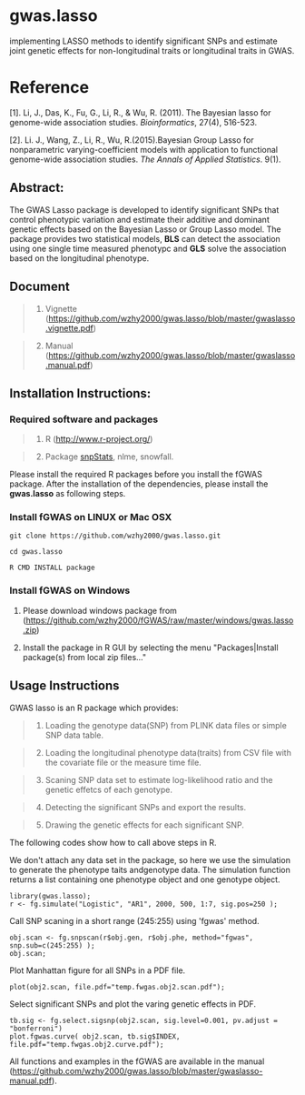 # gwas.lasso

implementing LASSO methods to identify significant SNPs and estimate joint genetic effects for non-longitudinal traits or longitudinal traits in GWAS.

# Reference

[1]. Li, J., Das, K., Fu, G., Li, R., & Wu, R. (2011). The Bayesian lasso for genome-wide association studies. *Bioinformatics*, 27(4), 516-523.

[2]. Li. J., Wang, Z., Li, R., Wu, R.(2015).Bayesian Group Lasso for nonparametric varying-coefficient models with application to functional genome-wide association studies. *The Annals of Applied Statistics*. 9(1).

## Abstract:

The GWAS Lasso package is developed to identify significant SNPs that control phenotypic variation and estimate their additive and dominant genetic effects based on the Bayesian Lasso or Group Lasso model. The package provides two statistical models, **BLS** can detect the association using one single time measured phenotypc and **GLS** solve the association based on the longitudinal phenotype.

## Document

> 1) Vignette (https://github.com/wzhy2000/gwas.lasso/blob/master/gwaslasso.vignette.pdf)

> 2) Manual (https://github.com/wzhy2000/gwas.lasso/blob/master/gwaslasso.manual.pdf)

## Installation Instructions:

### Required software and packages
    
> 1. R (http://www.r-project.org/)
    
> 2. Package [snpStats](http://bioconductor.org/packages/release/bioc/html/snpStats.html), nlme, snowfall.

Please install the required R packages before you install the fGWAS package. After the  installation of the dependencies, please install the **gwas.lasso** as following steps.

### Install fGWAS on LINUX or Mac OSX

```
git clone https://github.com/wzhy2000/gwas.lasso.git

cd gwas.lasso

R CMD INSTALL package

```

### Install fGWAS on Windows

1) Please download windows package from (https://github.com/wzhy2000/fGWAS/raw/master/windows/gwas.lasso.zip)

2) Install the package in R GUI by selecting the menu "Packages|Install package(s) from local zip files..."

## Usage Instructions

GWAS lasso is an R package which provides:

> 1) Loading the genotype data(SNP) from PLINK data files or simple SNP data table.

> 2) Loading the longitudinal phenotype data(traits) from CSV file with the covariate file or the measure time file.

> 3) Scaning SNP data set to estimate log-likelihood ratio and the genetic effetcs of each genotype.

> 4) Detecting the significant SNPs and export the results.

> 5) Drawing the genetic effects for each significant SNP.


The following codes show how to call above steps in R.

We don't attach any data set in the package, so here we use the simulation to generate the phenotype taits andgenotype data. The simulation function returns a list containing one phenotype object and one genotype object.

```
library(gwas.lasso);
r <- fg.simulate("Logistic", "AR1", 2000, 500, 1:7, sig.pos=250 );
```

Call SNP scaning in a short range (245:255) using 'fgwas' method. 

```
obj.scan <- fg.snpscan(r$obj.gen, r$obj.phe, method="fgwas", snp.sub=c(245:255) );
obj.scan;
```

Plot Manhattan figure for all SNPs in a PDF file.

```
plot(obj2.scan, file.pdf="temp.fwgas.obj2.scan.pdf");
```

Select significant SNPs and plot the varing genetic effects in PDF.

```
tb.sig <- fg.select.sigsnp(obj2.scan, sig.level=0.001, pv.adjust = "bonferroni")
plot.fgwas.curve( obj2.scan, tb.sig$INDEX, file.pdf="temp.fwgas.obj2.curve.pdf");
```

All functions and examples in the fGWAS are available in the manual (https://github.com/wzhy2000/gwas.lasso/blob/master/gwaslasso-manual.pdf).
